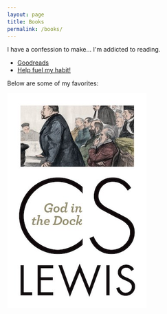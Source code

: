 ```yaml
---
layout: page
title: Books
permalink: /books/
---
```


I have a confession to make... I'm addicted to reading.
- [Goodreads](https://www.goodreads.com/user/show/74709390-jun-sung-lee)
- [Help fuel my habit!](https://www.amazon.com/hz/wishlist/ls/23VPKR94OL7XY?ref_=wl_share)

Below are some of my favorites:

[![God in the Dock](/images/GodInTheDock.jpg "God in the Dock by C.S. Lewis")](https://smile.amazon.com/God-Dock-C-S-Lewis/dp/0802871836/ref=sr_1_1?crid=19NG8EG8K91X8&dchild=1&keywords=god+in+the+dock+c.s.+lewis&qid=1612498375&sprefix=god+in+the+dock%2Caps%2C232&sr=8-1)

